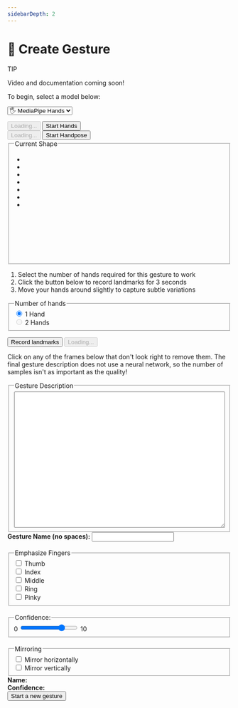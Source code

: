 ```yaml
---
sidebarDepth: 2
---
```

# 🖖 Create Gesture

<div class="row align-top">
  <div class="col-6">
    <div class="custom-block tip">
      <p class="custom-block-title">TIP</p>
      <p>Video and documentation coming soon!</p>
    </div>
  </div>
  <div class="col-6">
    <Window title="Step 1: Choose a model">
      <section>
        <p>To begin, select a model below:</p>
        <p>
          <select ref="modelSelector" class="full-width" @change="updateModel">
            <option value="hands">🖐 MediaPipe Hands</option>
          </select>
        </p>
        <div class="model-button-container model-button-container-hands">
          <HandsfreeToggle class="full-width handsfree-hide-when-started-without-hands" text-off="Start Hands" text-on="Stop Hands Model" :opts="demoOpts.hands" />
          <button class="handsfree-show-when-started-without-hands handsfree-show-when-loading" disabled><Fa-Spinner spin /> Loading...</button>
          <button class="handsfree-show-when-started-without-hands handsfree-hide-when-loading" @click="startDemo('hands')"><Fa-Video /> Start Hands</button>
        </div>
        <div class="model-button-container model-button-container-handpose hidden">
          <HandsfreeToggle class="full-width handsfree-hide-when-started-without-handpose" text-off="Start Handpose" text-on="Stop Handpose Model" :opts="demoOpts.handpose" />
          <button class="handsfree-show-when-started-without-handpose handsfree-show-when-loading" disabled><Fa-Spinner spin /> Loading...</button>
          <button class="handsfree-show-when-started-without-handpose handsfree-hide-when-loading" @click="startDemo('handpose')"><Fa-Video /> Start Handpose</button>
        </div>
      </section>
    </Window>
  </div>
</div>

<Window title="Step 2: Collect samples">
  <div class="row align-top">
    <div class="col-6">
      <fieldset>
        <legend>Current Shape</legend>
        <!-- @fixme use textarea -->
        <ul ref="currentShapeBox" class="mt-0 mb-0 tree-view" style="min-height: 220px;">
          <li>&nbsp;</li>
          <li>&nbsp;</li>
          <li>&nbsp;</li>
          <li>&nbsp;</li>
          <li>&nbsp;</li>
          <li>&nbsp;</li>
          <li>&nbsp;</li>
        </ul>
      </fieldset>
    </div>
    <div class="col-6">
      <ol>
        <li>Select the number of hands required for this gesture to work</li>
        <li>Click the button below to record landmarks for 3 seconds</li>
        <li>Move your hands around slightly to capture subtle variations</li>
      </ol>
      <p>
        <fieldset>
          <legend>Number of hands</legend>
          <div class="field-row">
            <input id="radio-1-hands" type="radio" name="radio-number-hands" checked>
            <label for="radio-1-hands">1 Hand</label>
          </div>
          <div class="field-row">
            <input id="radio-2-hands" disabled type="radio" name="radio-number-hands">
            <label for="radio-2-hands">2 Hands</label>
          </div>
        </fieldset>
      </p>
      <div>
        <button ref="recordLandmarks" class="handsfree-hide-when-loading full-width" @click="startRecordingShapes">Record landmarks</button>
        <button disabled class="handsfree-show-when-loading"><Fa-Spinner spin /> Loading...</button>
      </div>
    </div>
  </div>
</Window>

<Window title="Step 3: Clean Data">
  <p>Click on any of the frames below that don't look right to remove them. The final gesture description does not use a neural network, so the number of samples isn't as important as the quality!</p>
  <div ref="recordingCanvasContainer" class="row align-top">
  </div>
</Window>

<Window title="Step 4: Gesture Description">
  <div class="row align-top">
    <div class="col-6">
      <fieldset>
        <legend>Gesture Description</legend>
        <textarea readonly ref="gestureDescriptionJSON" style="width: 100%" rows=20 :value="gesture | prettyPrintJSON"></textarea>
      </fieldset>
    </div>
    <div class="col-6">
      <div class="field-row-stacked">
        <label for="input-gesture-name"><strong>Gesture Name (no spaces):</strong></label>
        <input id="input-gesture-name" type="text" v-model="gesture.name" @input="onGestureNameUpdate" />
      </div>
      <br>
      <fieldset>
        <legend>Emphasize Fingers</legend>
        <div class="field-row">
          <input id="finger-weight-thumb" type="checkbox" name="radio-number-hands" v-model="fingerWeights.Thumb" @change="generateGestureDescription">
          <label for="finger-weight-thumb">Thumb</label>
        </div>
        <div class="field-row">
          <input id="finger-weight-index" type="checkbox" name="radio-number-hands" v-model="fingerWeights.Index" @change="generateGestureDescription">
          <label for="finger-weight-index">Index</label>
        </div>
        <div class="field-row">
          <input id="finger-weight-middle" type="checkbox" name="radio-number-hands" v-model="fingerWeights.Middle" @change="generateGestureDescription">
          <label for="finger-weight-middle">Middle</label>
        </div>
        <div class="field-row">
          <input id="finger-weight-ring" type="checkbox" name="radio-number-hands" v-model="fingerWeights.Ring" @change="generateGestureDescription">
          <label for="finger-weight-ring">Ring</label>
        </div>
        <div class="field-row">
          <input id="finger-weight-pinky" type="checkbox" name="radio-number-hands" v-model="fingerWeights.Pinky" @change="generateGestureDescription">
          <label for="finger-weight-pinky">Pinky</label>
        </div>
      </fieldset>
      <br>
      <fieldset>
        <legend>Confidence: <span v-html="gesture.confidence"></span></legend>
        <div class="field-row">
          <label for="range-confidence">0</label>
          <input id="range-confidence" type="range" step="0.25" min="0" max="10" value="7.5" @change="generateGestureDescription" v-model="gesture.confidence" />
          <label for="range-confidence">10</label>
        </div>
      </fieldset>
      <br>
      <fieldset>
        <legend>Mirroring</legend>
        <div class="field-row">
          <input id="mirror-horiz" type="checkbox" @change="generateGestureDescription" v-model="mirror.horiz" />
          <label for="mirror-horiz">Mirror horizontally</label>
        </div>
        <div class="field-row">
          <input id="mirror-vert" type="checkbox" @change="generateGestureDescription" v-model="mirror.vert" />
          <label for="mirror-vert">Mirror vertically</label>
        </div>
      </fieldset>
    </div>
  </div>
</Window>

<div class="row align-top">
  <div class="col-6">
    <Window title="Predicted Gesture">
      <div><strong>Name:</strong> <span v-html="currentGesture.name"></span></div>
      <div><strong>Confidence:</strong> <span v-html="currentGesture.confidence"></span></div>
    </Window>
  </div>
  <div class="col-6">
    <Window title="Clear and reset">
      <button @click="reset" class="full-width">Start a new gesture</button>
    </Window>
  </div>
</div>


<!-- Code -->
<script>
import CreateGesture from './create-gesture.js'
export default CreateGesture
</script>

<!-- Styles -->
<style lang="stylus">
.gesture-emoji
  font-size 30px
  display inline-block
  margin-right 10px
  margin-bottom 10px
  opacity 0.2

  &.active
    opacity 1

.landmark-canvas-wrap
  padding 3px
  box-sizing border-box
  
.landmark-canvas
  background #222
  width 100%
  transform scale(-1, 1)
  cursor pointer

  &:hover
    opacity 0.5
    background #666
  
  &.removed
    opacity 0.35
    background #999
</style>